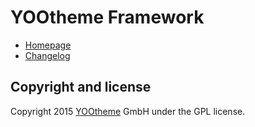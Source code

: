 # YOOtheme Framework

-   [Homepage](http://yootheme.com)
-   [Changelog](CHANGELOG.md)

## Copyright and license

Copyright 2015 [YOOtheme](http://yootheme.com) GmbH under the GPL license.
